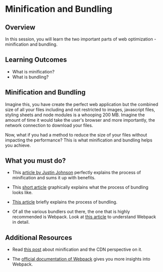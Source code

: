 # **Minification and Bundling**

## Overview

In this session, you will learn the two important parts of web optimization - minification and bundling.

## Learning Outcomes

- What is minification?
- What is bundling?


## Minification and Bundling

Imagine this, you have create the perfect web application but the combined size of all your files including and not restricted to images, javascript files, styling sheets and node modules is a whooping 200 MB. Imagine the amount of time it would take the user's browser and more importantly, the network connection to download your files. 

Now, what if you had a method to reduce the size of your files without impacting the performance? This is what minification and bundling helps you achieve.

## What you must do?

- This [article by Justin Johnson](https://blog.stackpath.com/glossary-minification/) perfectly explains the process of minification and sums it up with benefits.

- This [short article](http://vswebessentials.com/features/bundling) graphically explains what the process of bundling looks like.
- [This article](https://www.sitepoint.com/javascript-modules-bundling-transpiling/) briefly explains the process of bundling.
- Of all the various bundlers out there, the one that is highly recommended is Webpack. Look at [this article](https://tutorialzine.com/2017/04/learn-webpack-in-15-minutes) to understand Webpack in detail.


## Additional Resources

- Read [this post](https://www.imperva.com/learn/performance/minification/) about minification and the CDN perspective on it.

- The [official documentation of Webpack](https://webpack.js.org/concepts/) gives you more insights into Webpack.

